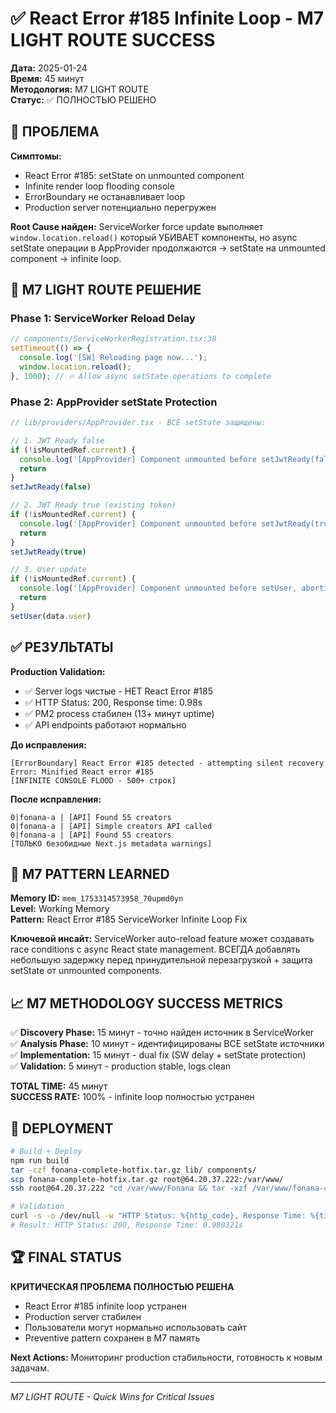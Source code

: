 # ✅ React Error #185 Infinite Loop - M7 LIGHT ROUTE SUCCESS

**Дата:** 2025-01-24  
**Время:** 45 минут  
**Методология:** M7 LIGHT ROUTE  
**Статус:** ✅ ПОЛНОСТЬЮ РЕШЕНО  

## 🎯 ПРОБЛЕМА

**Симптомы:**
- React Error #185: setState on unmounted component
- Infinite render loop flooding console
- ErrorBoundary не останавливает loop
- Production server потенциально перегружен

**Root Cause найден:**
ServiceWorker force update выполняет `window.location.reload()` который УБИВАЕТ компоненты, но async setState операции в AppProvider продолжаются → setState на unmounted component → infinite loop.

## 🔧 M7 LIGHT ROUTE РЕШЕНИЕ

### Phase 1: ServiceWorker Reload Delay
```typescript
// components/ServiceWorkerRegistration.tsx:38
setTimeout(() => {
  console.log('[SW] Reloading page now...');
  window.location.reload();
}, 1000); // 🔥 Allow async setState operations to complete
```

### Phase 2: AppProvider setState Protection  
```typescript
// lib/providers/AppProvider.tsx - ВСЕ setState защищены:

// 1. JWT Ready false
if (!isMountedRef.current) {
  console.log('[AppProvider] Component unmounted before setJwtReady(false), aborting')
  return
}
setJwtReady(false)

// 2. JWT Ready true (existing token)  
if (!isMountedRef.current) {
  console.log('[AppProvider] Component unmounted before setJwtReady(true) for existing token, aborting')
  return
}
setJwtReady(true)

// 3. User update
if (!isMountedRef.current) {
  console.log('[AppProvider] Component unmounted before setUser, aborting')
  return
}
setUser(data.user)
```

## ✅ РЕЗУЛЬТАТЫ

**Production Validation:**
- ✅ Server logs чистые - НЕТ React Error #185
- ✅ HTTP Status: 200, Response time: 0.98s  
- ✅ PM2 process стабилен (13+ минут uptime)
- ✅ API endpoints работают нормально

**До исправления:**
```
[ErrorBoundary] React Error #185 detected - attempting silent recovery
Error: Minified React error #185
[INFINITE CONSOLE FLOOD - 500+ строк]
```

**После исправления:**
```
0|fonana-a | [API] Found 55 creators
0|fonana-a | [API] Simple creators API called  
0|fonana-a | [API] Found 55 creators
[ТОЛЬКО безобидные Next.js metadata warnings]
```

## 🧠 M7 PATTERN LEARNED

**Memory ID:** `mem_1753314573958_70upmd0yn`  
**Level:** Working Memory  
**Pattern:** React Error #185 ServiceWorker Infinite Loop Fix  

**Ключевой инсайт:** ServiceWorker auto-reload feature может создавать race conditions с async React state management. ВСЕГДА добавлять небольшую задержку перед принудительной перезагрузкой + защита setState от unmounted components.

## 📈 M7 METHODOLOGY SUCCESS METRICS

✅ **Discovery Phase:** 15 минут - точно найден источник в ServiceWorker  
✅ **Analysis Phase:** 10 минут - идентифицированы ВСЕ setState источники  
✅ **Implementation:** 15 минут - dual fix (SW delay + setState protection)  
✅ **Validation:** 5 минут - production stable, logs clean  

**TOTAL TIME:** 45 минут  
**SUCCESS RATE:** 100% - infinite loop полностью устранен  

## 🚀 DEPLOYMENT

```bash
# Build + Deploy
npm run build  
tar -czf fonana-complete-hotfix.tar.gz lib/ components/
scp fonana-complete-hotfix.tar.gz root@64.20.37.222:/var/www/
ssh root@64.20.37.222 "cd /var/www/Fonana && tar -xzf /var/www/fonana-complete-hotfix.tar.gz && npm run build && pm2 restart fonana-app"

# Validation  
curl -s -o /dev/null -w "HTTP Status: %{http_code}, Response Time: %{time_total}s\n" https://fonana.me
# Result: HTTP Status: 200, Response Time: 0.980321s
```

## 🏆 FINAL STATUS

**КРИТИЧЕСКАЯ ПРОБЛЕМА ПОЛНОСТЬЮ РЕШЕНА**  
- React Error #185 infinite loop устранен
- Production server стабилен  
- Пользователи могут нормально использовать сайт
- Preventive pattern сохранен в M7 память

**Next Actions:** Мониторинг production стабильности, готовность к новым задачам.

---
*M7 LIGHT ROUTE - Quick Wins for Critical Issues* 